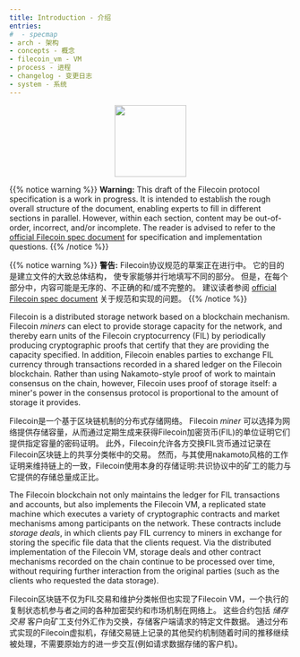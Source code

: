 ```yaml
---
title: Introduction - 介绍
entries:
#  - specmap
- arch - 架构
- concepts - 概念
- filecoin_vm - VM
- process - 进程
- changelog - 变更日志
- system - 系统
---
```


<center><img src="./docs/intro/underconstruction.gif" height="128px" /></center>

{{% notice warning %}}
**Warning:** This draft of the Filecoin protocol specification is a work in progress.
It is intended to establish the rough overall structure of the document,
enabling experts to fill in different sections in parallel.
However, within each section, content may be out-of-order, incorrect, and/or incomplete.
The reader is advised to refer to the
[official Filecoin spec document](https://filecoin-project.github.io/specs/)
for specification and implementation questions.
{{% /notice %}}

{{% notice warning %}}
**警告:** 
Filecoin协议规范的草案正在进行中。
它的目的是建立文件的大致总体结构，
使专家能够并行地填写不同的部分。
但是，在每个部分中，内容可能是无序的、不正确的和/或不完整的。
建议读者参阅
[official Filecoin spec document](https://filecoin-project.github.io/specs/)
关于规范和实现的问题。
{{% /notice %}}


Filecoin is a distributed storage network based on a blockchain mechanism.
Filecoin *miners* can elect to provide storage capacity for the network, and thereby
earn units of the Filecoin cryptocurrency (FIL) by periodically producing
cryptographic proofs that certify that they are providing the capacity specified.
In addition, Filecoin enables parties to exchange FIL currency
through transactions recorded in a shared ledger on the Filecoin blockchain.
Rather than using Nakamoto-style proof of work to maintain consensus on the chain, however,
Filecoin uses proof of storage itself: a miner's power in the consensus protocol
is proportional to the amount of storage it provides.

Filecoin是一个基于区块链机制的分布式存储网络。
Filecoin *miner* 可以选择为网络提供存储容量，从而通过定期生成来获得Filecoin加密货币(FIL)的单位证明它们提供指定容量的密码证明。
此外，Filecoin允许各方交换FIL货币通过记录在Filecoin区块链上的共享分类帐中的交易。
然而，与其使用nakamoto风格的工作证明来维持链上的一致，Filecoin使用本身的存储证明:共识协议中的矿工的能力与它提供的存储总量成正比。

The Filecoin blockchain not only maintains the ledger for FIL transactions and
accounts, but also implements the Filecoin VM, a replicated state machine which executes
a variety of cryptographic contracts and market mechanisms among participants
on the network.
These contracts include *storage deals*, in which clients pay FIL currency to miners
in exchange for storing the specific file data that the clients request.
Via the distributed implementation of the Filecoin VM, storage deals
and other contract mechanisms recorded on the chain continue to be processed
over time, without requiring further interaction from the original parties
(such as the clients who requested the data storage).

Filecoin区块链不仅为FIL交易和维护分类帐但也实现了Filecoin VM，一个执行的复制状态机参与者之间的各种加密契约和市场机制在网络上。
这些合约包括 *储存交易* 客户向矿工支付外汇作为交换，存储客户端请求的特定文件数据。
通过分布式实现的Filecoin虚拟机，存储交易链上记录的其他契约机制随着时间的推移继续被处理，不需要原始方的进一步交互(例如请求数据存储的客户机)。

